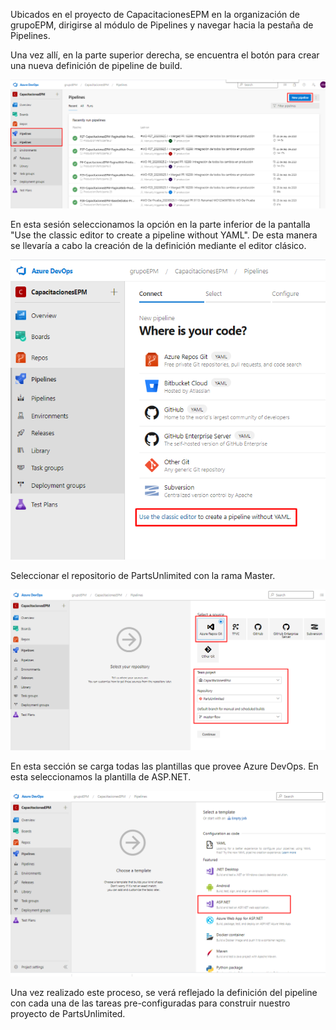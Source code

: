 Ubicados en el proyecto de CapacitacionesEPM en la organización de grupoEPM, dirigirse al módulo de Pipelines y navegar hacia la pestaña de Pipelines.

Una vez allí, en la parte superior derecha, se encuentra el botón para crear una nueva definición de pipeline de build.

![opcion-crear-pipeline](img/opcion-creacion-pipeline.png)

En esta sesión seleccionamos la opción en la parte inferior de la pantalla "Use the classic editor to create a pipeline without YAML". De esta manera se llevaría a cabo la creación de la definición mediante el editor clásico.

![seleccionar-classic-editor](img/seleccionar-classic-editor.png)

Seleccionar el repositorio de PartsUnlimited con la rama Master.

![seleccionar-repositorio](img/seleccionar-repositorio.png)

En esta sección se carga todas las plantillas que provee Azure DevOps. En esta seleccionamos la plantilla de ASP.NET.

![seleccionar-plantilla](img/seleccionar-plantilla.png)

Una vez realizado este proceso, se verá reflejado la definición del pipeline con cada una de las tareas pre-configuradas para construir nuestro proyecto de PartsUnlimited.